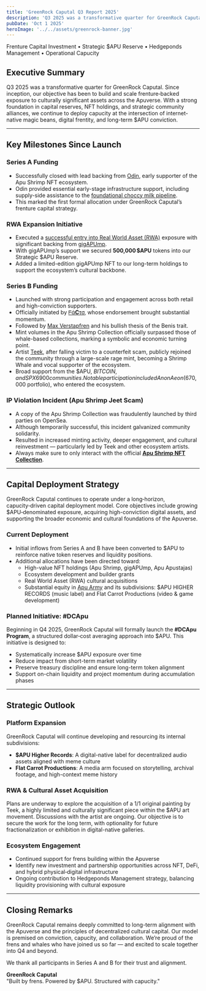 ```yaml
---
title: 'GreenRock Caputal Q3 Report 2025'
description: 'Q3 2025 was a transformative quarter for GreenRock Caputal'
pubDate: 'Oct 1 2025'
heroImage: '../../assets/greenrock-banner.jpg'
---
```


Frenture Capital Investment • Strategic $APU Reserve • Hedgeponds Management • Operational Capucity

## Executive Summary

Q3 2025 was a transformative quarter for GreenRock Caputal. Since inception, our objective has been to build and scale frenture‑backed exposure to culturally significant assets across the Apuverse. With a strong foundation in capital reserves, NFT holdings, and strategic community alliances, we continue to deploy capucity at the intersection of internet-native magic beans, digital frentity, and long-term $APU conviction.

---

## Key Milestones Since Launch

### Series A Funding

- Successfully closed with lead backing from <a href="https://x.com/5headBera" target="_blank" rel="noopener noreferrer">Odin</a>, early supporter of the Apu Shrimp NFT ecosystem.  
- Odin provided essential early-stage infrastructure support, including supply-side assistance to the <a href="https://buymeacoffee.com/shasito" target="_blank" rel="noopener noreferrer">foundational choccy milk pipeline</a>.  
- This marked the first formal allocation under GreenRock Caputal’s frenture capital strategy.

### RWA Expansion Initiative

- Executed a <a href="https://x.com/CasioF91W_DB/status/1966868806808031560" target="_blank" rel="noopener noreferrer">successful entry into Real World Asset (RWA)</a> exposure with significant backing from <a href="https://x.com/CasioF91W_DB" target="_blank" rel="noopener noreferrer">gigAPUmp</a>.  
- With gigAPUmp’s support we secured **500,000 $APU** tokens into our Strategic $APU Reserve.  
- Added a limited-edition gigAPUmp NFT to our long-term holdings to support the ecosystem’s cultural backbone.

### Series B Funding

- Launched with strong participation and engagement across both retail and high-conviction supporters.  
- Officially initiated by <a href="https://x.com/cryptofacto" target="_blank" rel="noopener noreferrer">ᖴά𝐂τσ</a>, whose endorsement brought substantial momentum.  
- Followed by <a href="https://x.com/MaxVerstapfren" target="_blank" rel="noopener noreferrer">Max Verstapfren</a> and his bullish thesis of the Benis trait.  
- Mint volumes in the Apu Shrimp Collection officially surpassed those of whale-based collections, marking a symbolic and economic turning point.  
- Artist <a href="https://x.com/ApteekkiApu" target="_blank" rel="noopener noreferrer">Teek</a>, after falling victim to a counterfeit scam, publicly rejoined the community through a large-scale rage mint, becoming a Shrimp Whale and vocal supporter of the ecosystem.  
- Broad support from the $APU, $BITCOIN, and SPX6900 communities. Notable participation included Anon Aeon ($670,000 portfolio), who entered the ecosystem.

### IP Violation Incident (Apu Shrimp Jeet Scam)

- A copy of the Apu Shrimp Collection was fraudulently launched by third parties on OpenSea.  
- Although temporarily successful, this incident galvanized community solidarity.  
- Resulted in increased minting activity, deeper engagement, and cultural reinvestment — particularly led by Teek and other ecosystem artists.  
- Always make sure to only interact with the official <a href="https://the-apu-shrimp-collection.nfts2.me/" target="_blank" rel="noopener noreferrer"><strong>Apu Shrimp NFT Collection</strong></a>.

---

## Capital Deployment Strategy

GreenRock Caputal continues to operate under a long‑horizon, capucity‑driven capital deployment model. Core objectives include growing $APU‑denominated exposure, acquiring high-conviction digital assets, and supporting the broader economic and cultural foundations of the Apuverse.

### Current Deployment

- Initial inflows from Series A and B have been converted to $APU to reinforce native token reserves and liquidity positions.  
- Additional allocations have been directed toward:  
  - High-value NFT holdings (Apu Shrimp, gigAPUmp, Apu Apustajas)  
  - Ecosystem development and builder grants  
  - Real World Asset (RWA) cultural acquisitions  
  - Substantial equity in <a href="https://apuarmy.com" target="_blank" rel="noopener noreferrer">Apu Army</a> and its subdivisions: $APU HIGHER RECORDS (music label) and Flat Carrot Productions (video & game development)

### Planned Initiative: #DCApu

Beginning in Q4 2025, GreenRock Caputal will formally launch the **#DCApu Program**, a structured dollar‑cost averaging approach into $APU. This initiative is designed to:

- Systematically increase $APU exposure over time  
- Reduce impact from short-term market volatility  
- Preserve treasury discipline and ensure long-term token alignment  
- Support on-chain liquidity and project momentum during accumulation phases  

---

## Strategic Outlook

### Platform Expansion

GreenRock Caputal will continue developing and resourcing its internal subdivisions:

- **$APU Higher Records**: A digital-native label for decentralized audio assets aligned with meme culture  
- **Flat Carrot Productions**: A media arm focused on storytelling, archival footage, and high-context meme history  

### RWA & Cultural Asset Acquisition

Plans are underway to explore the acquisition of a 1/1 original painting by Teek, a highly limited and culturally significant piece within the $APU art movement. Discussions with the artist are ongoing. Our objective is to secure the work for the long term, with optionality for future fractionalization or exhibition in digital-native galleries.

### Ecosystem Engagement

- Continued support for frens building within the Apuverse  
- Identify new investment and partnership opportunities across NFT, DeFi, and hybrid physical‑digital infrastructure  
- Ongoing contribution to Hedgeponds Management strategy, balancing liquidity provisioning with cultural exposure  

---

## Closing Remarks

GreenRock Caputal remains deeply committed to long-term alignment with the Apuverse and the principles of decentralized cultural capital. Our model is premised on conviction, capucity, and collaboration. We’re proud of the frens and whales who have joined us so far — and excited to scale together into Q4 and beyond.

We thank all participants in Series A and B for their trust and alignment.

**GreenRock Caputal**  
"Built by frens. Powered by $APU. Structured with capucity."
